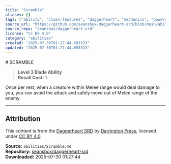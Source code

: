 ```yaml
---
title: "Scramble"
aliases: []
tags: ["ability", "class-features", "daggerheart", "mechanics", "powers", "reference", "srd", "ttrpg"]
source_url: "https://github.com/seansbox/daggerheart-srd/blob/main/abilities/Scramble.md"
source_repo: "seansbox/daggerheart-srd"
license: "CC BY 4.0"
category: "abilities"
created: "2025-07-30T01:27:44.693323"
updated: "2025-07-30T01:27:44.693323"
---
```


﻿# SCRAMBLE

> **Level 3 Blade Ability**  
> **Recall Cost:** 1

Once per rest, when a creature within Melee range would deal damage to you, you can avoid the attack and safely move out of Melee range of the enemy.

---

## Attribution

This content is from the [Daggerheart SRD](https://github.com/seansbox/daggerheart-srd/blob/main/abilities/Scramble.md) by [Darrington Press](https://darringtonpress.com/), licensed under [CC BY 4.0](https://creativecommons.org/licenses/by/4.0/).

**Source:** `abilities/Scramble.md`  
**Repository:** [seansbox/daggerheart-srd](https://github.com/seansbox/daggerheart-srd)  
**Downloaded:** 2025-07-30 01:27:44


